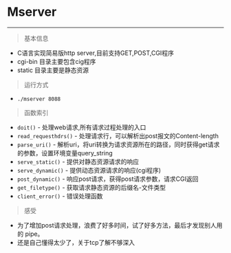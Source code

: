 # Mserver
***

> 基本信息

*	C语言实现简易版http server,目前支持GET,POST,CGI程序
*	cgi-bin 目录主要包含cig程序
*	static	目录主要是静态资源



> 运行方式

*	`./mserver 8088`

> 函数索引

*	`doit()` - 处理web请求,所有请求过程处理的入口
*	`read_requesthdrs()` - 处理请求行，可以解析出post报文的Content-length
*	`parse_uri()` - 解析uri，将uri转换为请求资源所在的路径，同时获得get请求的参数，设置环境变量query_string
*	`serve_static()` - 提供对静态资源请求的响应
*	`serve_dynamic()` - 提供动态资源请求的响应(cgi程序)
*	`post_dynamic()` - 响应post请求，获得post请求参数，请求CGI返回
*	`get_filetype()` - 获取请求静态资源的后缀名-文件类型
*	`client_error()` - 错误处理函数 

> 感受

*	为了增加post请求处理，浪费了好多时间，试了好多方法，最后才发现别人用的 pipe。
*	还是自己懂得太少了，关于tcp了解不够深入

